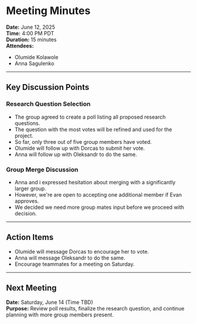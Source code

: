 # Meeting Minutes

**Date:** June 12, 2025  
**Time:** 4:00 PM PDT  
**Duration:** 15 minutes  
**Attendees:**  

- Olumide Kolawole  
- Anna Sagulenko  

---

## Key Discussion Points

### Research Question Selection  

- The group agreed to create a poll listing all proposed research questions.
- The question with the most votes will be refined and used for the project.
- So far, only three out of five group members have voted.  
- Olumide will follow up with Dorcas to submit her vote.  
- Anna will follow up with Oleksandr to do the same.

### Group Merge Discussion  

- Anna and i expressed hesitation about merging with a significantly
larger group.
- However, we're are open to accepting one additional member if Evan approves.
- We decided we need more group mates input before we proceed with decision.

---

## Action Items

- Olumide will message Dorcas to encourage her to vote.  
- Anna will message Oleksandr to do the same.  
- Encourage teammates for a meeting on Saturday.

---

## Next Meeting  

**Date:** Saturday, June 14 (Time TBD)  
**Purpose:** Review poll results, finalize the research question, and
continue planning with more group members present.
